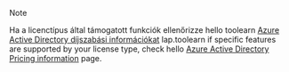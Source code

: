 > [!NOTE]
> <span data-ttu-id="de24c-101">Ha a licenctípus által támogatott funkciók ellenőrizze hello toolearn [Azure Active Directory díjszabási információkat](https://azure.microsoft.com/pricing/details/active-directory/) lap.</span><span class="sxs-lookup"><span data-stu-id="de24c-101">toolearn if specific features are supported by your license type, check hello [Azure Active Directory Pricing information](https://azure.microsoft.com/pricing/details/active-directory/) page.</span></span> 

